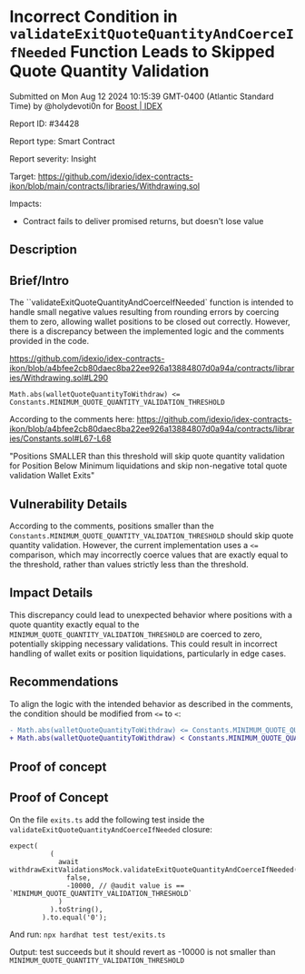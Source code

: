
# Incorrect Condition in `validateExitQuoteQuantityAndCoerceIfNeeded` Function Leads to Skipped Quote Quantity Validation

Submitted on Mon Aug 12 2024 10:15:39 GMT-0400 (Atlantic Standard Time) by @holydevoti0n for [Boost | IDEX](https://immunefi.com/bounty/boost-idex/)

Report ID: #34428

Report type: Smart Contract

Report severity: Insight

Target: https://github.com/idexio/idex-contracts-ikon/blob/main/contracts/libraries/Withdrawing.sol

Impacts:
- Contract fails to deliver promised returns, but doesn't lose value

## Description
## Brief/Intro
The ``validateExitQuoteQuantityAndCoerceIfNeeded` function is intended to handle small negative values resulting from rounding errors by coercing them to zero, allowing wallet positions to be closed out correctly. However, there is a discrepancy between the implemented logic and the comments provided in the code.

https://github.com/idexio/idex-contracts-ikon/blob/a4bfee2cb80daec8ba22ee926a13884807d0a94a/contracts/libraries/Withdrawing.sol#L290

```solidity
Math.abs(walletQuoteQuantityToWithdraw) <= Constants.MINIMUM_QUOTE_QUANTITY_VALIDATION_THRESHOLD
```

According to the comments here: https://github.com/idexio/idex-contracts-ikon/blob/a4bfee2cb80daec8ba22ee926a13884807d0a94a/contracts/libraries/Constants.sol#L67-L68

"Positions SMALLER than this threshold will skip quote quantity validation for Position Below Minimum liquidations and skip non-negative total quote validation Wallet Exits"


## Vulnerability Details
According to the comments, positions smaller than the `Constants.MINIMUM_QUOTE_QUANTITY_VALIDATION_THRESHOLD` should skip quote quantity validation. However, the current implementation uses a `<=` comparison, which may incorrectly coerce values that are exactly equal to the threshold, rather than values strictly less than the threshold.

## Impact Details
This discrepancy could lead to unexpected behavior where positions with a quote quantity exactly equal to the `MINIMUM_QUOTE_QUANTITY_VALIDATION_THRESHOLD` are coerced to zero, potentially skipping necessary validations. This could result in incorrect handling of wallet exits or position liquidations, particularly in edge cases.

## Recommendations
To align the logic with the intended behavior as described in the comments, the condition should be modified from `<=` to `<`:

```diff
- Math.abs(walletQuoteQuantityToWithdraw) <= Constants.MINIMUM_QUOTE_QUANTITY_VALIDATION_THRESHOLD
+ Math.abs(walletQuoteQuantityToWithdraw) < Constants.MINIMUM_QUOTE_QUANTITY_VALIDATION_THRESHOLD

```
        
## Proof of concept
## Proof of Concept

On the file `exits.ts` add the following test inside the `validateExitQuoteQuantityAndCoerceIfNeeded` closure: 

```
expect(
          (
            await withdrawExitValidationsMock.validateExitQuoteQuantityAndCoerceIfNeeded(
              false,
              -10000, // @audit value is == `MINIMUM_QUOTE_QUANTITY_VALIDATION_THRESHOLD`
            )
          ).toString(),
        ).to.equal('0');
```

And run: `npx hardhat test test/exits.ts` 

Output:  test succeeds but it should revert as -10000 is not smaller than `MINIMUM_QUOTE_QUANTITY_VALIDATION_THRESHOLD`